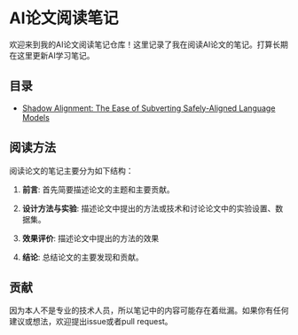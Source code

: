 # AI论文阅读笔记 
欢迎来到我的AI论文阅读笔记仓库！这里记录了我在阅读AI论文的笔记。打算长期在这里更新AI学习笔记。 

## 目录

- [Shadow Alignment: The Ease of Subverting Safely-Aligned Language Models](https://github.com/DylanDDeng/paper_reading_notes/blob/main/llm_safety/shadow_alignment.md)  


## 阅读方法 

阅读论文的笔记主要分为如下结构：

1. **前言**: 首先简要描述论文的主题和主要贡献。

2. **设计方法与实验**: 描述论文中提出的方法或技术和讨论论文中的实验设置、数据集。 

3. **效果评价**: 描述论文中提出的方法的效果

4. **结论**: 总结论文的主要发现和贡献。 


## 贡献

因为本人不是专业的技术人员，所以笔记中的内容可能存在着纰漏。如果你有任何建议或想法，欢迎提出issue或者pull request。 




